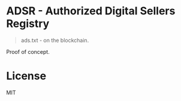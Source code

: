 # ADSR - Authorized Digital Sellers Registry

> ads.txt - on the blockchain.

Proof of concept.

# License

MIT
